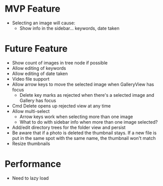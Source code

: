 # MVP Feature
* Selecting an image will cause:
  * Show info in the sidebar... keywords, date taken

# Future Feature
* Show count of images in tree node if possible
* Allow editing of keywords
* Allow editing of date taken
* Video file support
* Allow arrow keys to move the selected image when GalleryView has focus
  * Delete key marks as rejected when there's a selected image and Gallery has focus
* Cmd Delete opens up rejected view at any time
* Allow multi-select
  * Arrow keys work when selecting more than one image
  * What to do with sidebar info when more than one image selected?
* Add/edit directory trees for the folder view and persist
* Be aware that if a photo is deleted the thumbnail stays. If a new file is put in the same spot with the same name, the thumbnail won't match
* Resize thumbnails

# Performance
* Need to lazy load
